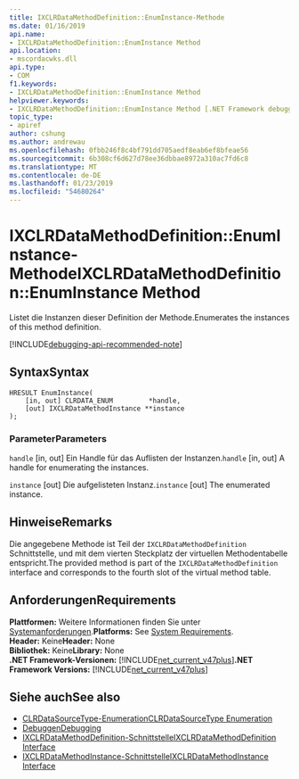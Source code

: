 ```yaml
---
title: IXCLRDataMethodDefinition::EnumInstance-Methode
ms.date: 01/16/2019
api.name:
- IXCLRDataMethodDefinition::EnumInstance Method
api.location:
- mscordacwks.dll
api.type:
- COM
f1.keywords:
- IXCLRDataMethodDefinition::EnumInstance Method
helpviewer.keywords:
- IXCLRDataMethodDefinition::EnumInstance Method [.NET Framework debugging]
topic_type:
- apiref
author: cshung
ms.author: andrewau
ms.openlocfilehash: 0fbb246f8c4bf791dd705aedf8eab6ef8bfeae56
ms.sourcegitcommit: 6b308cf6d627d78ee36dbbae8972a310ac7fd6c8
ms.translationtype: MT
ms.contentlocale: de-DE
ms.lasthandoff: 01/23/2019
ms.locfileid: "54680264"
---
```

# <a name="ixclrdatamethoddefinitionenuminstance-method"></a><span data-ttu-id="4e694-102">IXCLRDataMethodDefinition::EnumInstance-Methode</span><span class="sxs-lookup"><span data-stu-id="4e694-102">IXCLRDataMethodDefinition::EnumInstance Method</span></span>

<span data-ttu-id="4e694-103">Listet die Instanzen dieser Definition der Methode.</span><span class="sxs-lookup"><span data-stu-id="4e694-103">Enumerates the instances of this method definition.</span></span>

[!INCLUDE[debugging-api-recommended-note](../../../../includes/debugging-api-recommended-note.md)]

## <a name="syntax"></a><span data-ttu-id="4e694-104">Syntax</span><span class="sxs-lookup"><span data-stu-id="4e694-104">Syntax</span></span>

```
HRESULT EnumInstance(
    [in, out] CLRDATA_ENUM         *handle,
    [out] IXCLRDataMethodInstance **instance
);
```

### <a name="parameters"></a><span data-ttu-id="4e694-105">Parameter</span><span class="sxs-lookup"><span data-stu-id="4e694-105">Parameters</span></span>

<span data-ttu-id="4e694-106">`handle` [in, out] Ein Handle für das Auflisten der Instanzen.</span><span class="sxs-lookup"><span data-stu-id="4e694-106">`handle` [in, out] A handle for enumerating the instances.</span></span>

<span data-ttu-id="4e694-107">`instance` [out] Die aufgelisteten Instanz.</span><span class="sxs-lookup"><span data-stu-id="4e694-107">`instance` [out] The enumerated instance.</span></span>

## <a name="remarks"></a><span data-ttu-id="4e694-108">Hinweise</span><span class="sxs-lookup"><span data-stu-id="4e694-108">Remarks</span></span>

<span data-ttu-id="4e694-109">Die angegebene Methode ist Teil der `IXCLRDataMethodDefinition` Schnittstelle, und mit dem vierten Steckplatz der virtuellen Methodentabelle entspricht.</span><span class="sxs-lookup"><span data-stu-id="4e694-109">The provided method is part of the `IXCLRDataMethodDefinition` interface and corresponds to the fourth slot of the virtual method table.</span></span>

## <a name="requirements"></a><span data-ttu-id="4e694-110">Anforderungen</span><span class="sxs-lookup"><span data-stu-id="4e694-110">Requirements</span></span>

<span data-ttu-id="4e694-111">**Plattformen:** Weitere Informationen finden Sie unter [Systemanforderungen](../../../../docs/framework/get-started/system-requirements.md).</span><span class="sxs-lookup"><span data-stu-id="4e694-111">**Platforms:** See [System Requirements](../../../../docs/framework/get-started/system-requirements.md).</span></span>  
<span data-ttu-id="4e694-112">**Header:** Keine</span><span class="sxs-lookup"><span data-stu-id="4e694-112">**Header:** None</span></span>  
<span data-ttu-id="4e694-113">**Bibliothek:** Keine</span><span class="sxs-lookup"><span data-stu-id="4e694-113">**Library:** None</span></span>  
<span data-ttu-id="4e694-114">**.NET Framework-Versionen:** [!INCLUDE[net_current_v47plus](../../../../includes/net-current-v47plus.md)]</span><span class="sxs-lookup"><span data-stu-id="4e694-114">**.NET Framework Versions:** [!INCLUDE[net_current_v47plus](../../../../includes/net-current-v47plus.md)]</span></span>  

## <a name="see-also"></a><span data-ttu-id="4e694-115">Siehe auch</span><span class="sxs-lookup"><span data-stu-id="4e694-115">See also</span></span>

- [<span data-ttu-id="4e694-116">CLRDataSourceType-Enumeration</span><span class="sxs-lookup"><span data-stu-id="4e694-116">CLRDataSourceType Enumeration</span></span>](../../../../docs/framework/unmanaged-api/debugging/clrdatasourcetype-enumeration.md)
- [<span data-ttu-id="4e694-117">Debuggen</span><span class="sxs-lookup"><span data-stu-id="4e694-117">Debugging</span></span>](../../../../docs/framework/unmanaged-api/debugging/index.md)
- [<span data-ttu-id="4e694-118">IXCLRDataMethodDefinition-Schnittstelle</span><span class="sxs-lookup"><span data-stu-id="4e694-118">IXCLRDataMethodDefinition Interface</span></span>](../../../../docs/framework/unmanaged-api/debugging/ixclrdatamethoddefinition-interface.md)
- [<span data-ttu-id="4e694-119">IXCLRDataMethodInstance-Schnittstelle</span><span class="sxs-lookup"><span data-stu-id="4e694-119">IXCLRDataMethodInstance Interface</span></span>](../../../../docs/framework/unmanaged-api/debugging/ixclrdatamethodinstance-interface.md)
